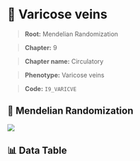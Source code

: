 # 🧪 Varicose veins

> **Root:** Mendelian Randomization

> **Chapter:** 9  

> **Chapter name:** Circulatory

> **Phenotype:** Varicose veins  

> **Code:** `I9_VARICVE`

## 🧬 Mendelian Randomization  

<img src="/MR/Figures/Forward/I9_VARICVE.png"/>

## 📊 Data Table

<CsvTableMRF src="/public/MR/Data/Forward/I9_VARICVE.csv"/>
